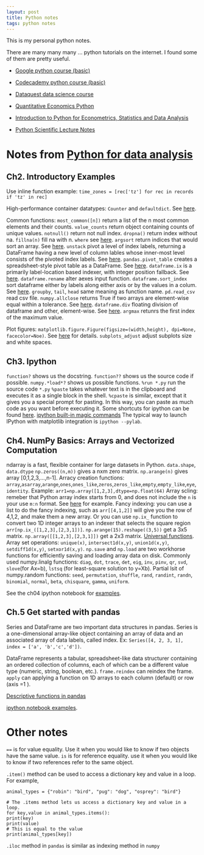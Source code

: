 ```yaml
---
layout: post
title: Python notes
tags: python notes
---
```


This is my personal python notes.

There are many many many ... python tutorials on the internet. I found some of them are pretty useful.

* [Google python course (basic)](https://developers.google.com/edu/python/)

* [Codecademy python course (basic)](www.codecademy.com/)

* [Dataquest data science course](https://www.dataquest.io/)

* [Quantitative Economics Python](http://quant-econ.net/py/index.html)

* [Introduction to Python for Econometrics, Statistics and Data Analysis](https://www.kevinsheppard.com/images/0/09/Python_introduction.pdf)

* [Python Scientific Lecture Notes](http://scipy-lectures.github.io/)



# Notes from [Python for data analysis](https://github.com/pydata/pydata-book/blob/master/ch02.ipynb)

## Ch2. Introductory Examples

Use inline function example: `time_zones = [rec['tz'] for rec in records if 'tz' in rec]`

High-performance container datatypes: `Counter` and `defaultdict`. See [here](https://docs.python.org/2/library/collections.html).

Common functions: 
`most_common([n])` return a list of the n most common elements and their counts.
`value_counts` return object containing counts of unique values.
`notnull()` return not null index.
`dropna()` return index without na.
`fillna(n)` fill na with n.
`where` see [here](http://docs.scipy.org/doc/numpy/reference/generated/numpy.where.html).
`argsort` return indices that would sort an array. See [here](http://docs.scipy.org/doc/numpy/reference/generated/numpy.argsort.html).
`unstack` pivot a level of index labels, returning a DataFrame having a new level of column lables whose inner-most level consists of the pivoted index labels. See [here](http://pandas.pydata.org/pandas-docs/stable/generated/pandas.DataFrame.unstack.html).
`pandas.pivot_table` creates a spreadsheet-style pivot table as a DataFrame. See [here](http://pandas.pydata.org/pandas-docs/stable/generated/pandas.pivot_table.html).
`dataframe.ix` is a primarily label-location based indexer, with integer position fallback. See [here](http://pandas.pydata.org/pandas-docs/stable/generated/pandas.DataFrame.ix.html).
`dataframe.rename` alter aexes input function.
`dataframe.sort_index` sort dataframe either by labels along either axis or by the values in a colum. See [here](http://pandas.pydata.org/pandas-docs/stable/generated/pandas.DataFrame.sort_index.html).
`groupby`, `tail`, `head` same meaning as function name.
`pd.read_csv` read csv file.
`numpy.allclose` returns True if two arrays are element-wise equal within a tolerance. See [here](http://docs.scipy.org/doc/numpy/reference/generated/numpy.allclose.html).
`dataframe.div` floating division of dataframe and other, element-wise. See [here](http://pandas.pydata.org/pandas-docs/stable/generated/pandas.DataFrame.div.html).
`argmax` retunrs the first index of the maximum value.

Plot figures:
`matplotlib.figure.Figure(figsize=(width,height), dpi=None, facecolor=Noe)`. See [here](http://matplotlib.org/api/figure_api.html) for details.
`subplots_adjust` adjust subplots size and white spaces.

## Ch3. Ipython
`function?` shows us the docstring.
`function??` shows us the source code if possible.
`numpy.*load*?` shows us possible functions.
`%run *.py` run the source code `*.py`
`%paste` takes whatever text is in the clipboard and executes it as a single block in the shell.
`%cpaste` is similar, except that it gives you a special prompt for pasting. In this way, you can paste as much code as you want before executing it.
Some shortcuts for ipython can be found [here](http://johnlaudun.org/20131228-ipython-notebook-keyboard-shortcuts/).
[ipython built-in magic commands](https://ipython.org/ipython-doc/dev/interactive/magics.html)
The typical way to launch IPython with matplotlib integration is `ipython --pylab`.

## Ch4. NumPy Basics: Arrays and Vectorized Computation

ndarray is a fast, flexible container for large datasets in Python.
`data.shape`, `data.dtype`
`np.zeros((n,m))` gives a nxm zero matrix.
`np.arange(n)` gives array [0,1,2,3,...,n-1].
Arracy creation functions: `array`,`asarray`,`arange`,`ones`,`ones_like`,`zeros`,`zeros_like`,`empty`,`empty_like`,`eye`,`identity`.
Example: `arr1=np.array([1,2,3],dtype=np.float(64)`
Array scling: remeber that Python array index starts from 0, and does not include the `n` is your use `m:n` format. See [here](https://www.safaribooksonline.com/library/view/python-for-data/9781449323592/ch04.html) for example.
Fancy indexing: you can use a list to do the fancy indexing, such as `arr[[4,1,2]]` will give you the row of 4,1,2, and make them a new array. Or you can use `np.ix_` function to convert two 1D integer arrays to an indexer that selects the square region `arr[np.ix_([1,2,3],[2,3,1])]`.
`np.arange(15).reshape((3,5))` get a 3x5 matrix.
`np.array([[1,2,3],[2,3,1]])` get a 2x3 matrix.
[Universal functions](http://docs.scipy.org/doc/numpy/reference/ufuncs.html).
Array set operations: `unique(x)`, `intersect1d(x,y)`, `union1d(x,y)`, `setdiff1d(x,y)`, `setxor1d(x,y)`.
`np.save` and `np.load` are two workhorse functions for efficiently saving and loading array data on disk.
Commonly used numpy.linalg functions: `diag`, `dot`, `trace`, `det`, `eig`, `inv`, `pinv`, `qr`, `svd`, `slove`(for Ax=b), `lstsq` (for least-square solution to y=Xb).
Partial lsit of numpy.random functions: `seed`, `permutation`, `shuffle`, `rand`, `randint`, `randn`, `binomial`, `normal`, `beta`, `chisquare`, `gamma`, `uniform`.

See the ch04 ipython notebook for [examples](https://github.com/pydata/pydata-book/blob/master/ch04.ipynb).

## Ch.5 Get started with pandas
Series and DataFrame are two important data structures in pandas.
Series is a one-dimensional array-like object containing an array of data and an associated array of data labels, called index. Ex: `Series([4, 2, 3, 1], index = ['a', 'b','c','d'])`.

DataFrame represents a tabular, spreadsheet-like data structurer containing an ordered collection of columns, each of which can be a different value type (numeric, string, boolean, etc.).
`frame.reindex` can reindex the frame.
`apply` can applying a function on 1D arrays to each column (default) or row (axis =1 ).

[Descriptive functions in pandas](http://pandas.pydata.org/pandas-docs/stable/basics.html#descriptive-statistics)

[ipython notebook examples](https://github.com/pydata/pydata-book/blob/master/ch05.ipynb).




# Other notes

`==` is for value equality. Use it when you would like to know if two objects have the same value.
`is` is for reference equality. use it when you would like to know if two references refer to the same object.

`.item()` method can be used to access a dictionary key and value in a loop. For example,
```
animal_types = {"robin": "bird", "pug": "dog", "osprey": "bird"}

# The .items method lets us access a dictionary key and value in a loop.
for key,value in animal_types.items():
print(key)
print(value)
# This is equal to the value
print(animal_types[key])
```

`.iloc` method in `pandas` is similar as indexing method in `numpy`


